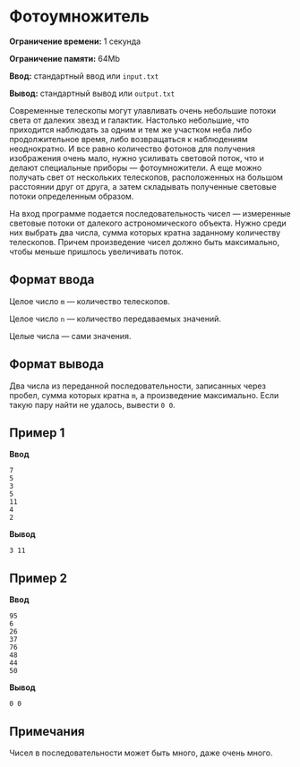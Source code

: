 # Фотоумножитель

**Ограничение времени:** 1 секунда

**Ограничение памяти:** 64Mb

**Ввод:** стандартный ввод или `input.txt`

**Вывод:** стандартный вывод или `output.txt`

Современные телескопы могут улавливать очень небольшие потоки света от далеких звезд и галактик. Настолько небольшие, что приходится наблюдать за одним и тем же участком неба либо продолжительное время, либо возвращаться к наблюдениям неоднократно. И все равно количество фотонов для получения изображения очень мало, нужно усиливать световой поток, что и делают специальные приборы — фотоумножители. А еще можно получать свет от нескольких телескопов, расположенных на большом расстоянии друг от друга, а затем складывать полученные световые потоки определенным образом.

На вход программе подается последовательность чисел — измеренные световые потоки от далекого астрономического объекта. Нужно среди них выбрать два числа, сумма которых кратна заданному количеству телескопов. Причем произведение чисел должно быть максимально, чтобы меньше пришлось увеличивать поток.

## Формат ввода

Целое число `m` — количество телескопов.

Целое число `n` — количество передаваемых значений.

Целые числа — сами значения.

## Формат вывода

Два числа из переданной последовательности, записанных через пробел, сумма которых кратна `m`, а произведение максимально. Если такую пару найти не удалось, вывести `0 0`.

## Пример 1

**Ввод**
```
7
5
3
5
11
4
2
```

**Вывод**
```
3 11
```

## Пример 2

**Ввод**
```
95
6
26
37
76
48
44
50
```

**Вывод**
```
0 0
```

## Примечания

Чисел в последовательности может быть много, даже очень много.
